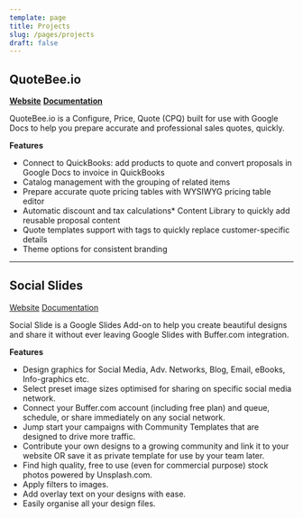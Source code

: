 ```yaml
---
template: page
title: Projects
slug: /pages/projects
draft: false
---
```


## **QuoteBee.io**

**[Website](https://quotebee.io)**
**[Documentation](https://help.quotebee.io)**

QuoteBee.io is a Configure, Price, Quote (CPQ) built for use with Google Docs to help you prepare accurate and professional sales quotes, quickly.

**Features**

* Connect to QuickBooks: add products to quote and convert proposals in Google Docs to invoice in QuickBooks
* Catalog management with the grouping of related items
* Prepare accurate quote pricing tables with WYSIWYG pricing table editor
* Automatic discount and tax calculations* Content Library to quickly add reusable proposal content
* Quote templates support with tags to quickly replace customer-specific details
* Theme options for consistent branding

- - -

## Social Slides

[Website](https://socialslides.net)
[Documentation](https://help.socialslides.net)

Social Slide is a Google Slides Add-on to help you create beautiful designs and share it without ever leaving Google Slides with Buffer.com integration.

**Features**

* Design graphics for Social Media, Adv. Networks, Blog, Email, eBooks, Info-graphics etc.
* Select preset image sizes optimised for sharing on specific social media network.
* Connect your Buffer.com account (including free plan) and queue, schedule, or share immediately on any social network.
* Jump start your campaigns with Community Templates that are designed to drive more traffic.
* Contribute your own designs to a growing community and link it to your website OR save it as private template for use by your team later.
* Find high quality, free to use (even for commercial purpose) stock photos powered by Unsplash.com.
* Apply filters to images.
* Add overlay text on your designs with ease.
* Easily organise all your design files.

